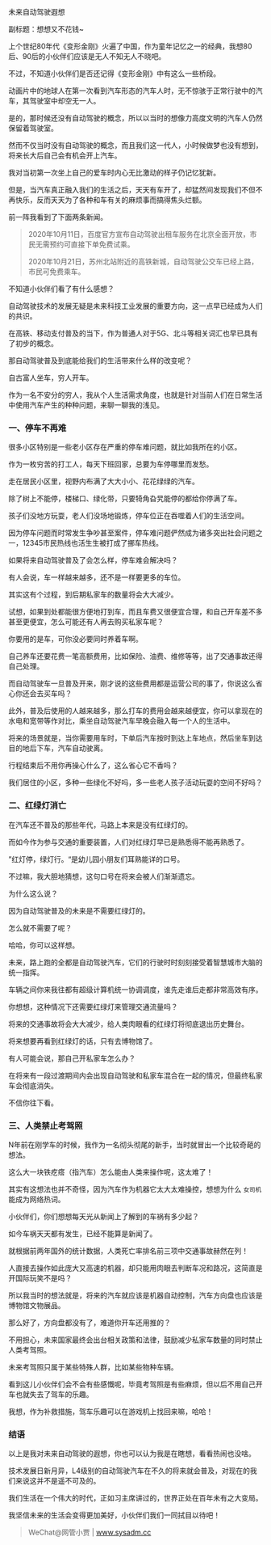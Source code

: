 未来自动驾驶遐想

副标题：想想又不花钱~



上个世纪80年代《变形金刚》火遍了中国，作为童年记忆之一的经典，我想80后、90后的小伙伴们应该是无人不知无人不晓吧。

不过，不知道小伙伴们是否还记得《变形金刚》中有这么一些桥段。

动画片中的地球人在第一次看到汽车形态的汽车人时，无不惊骇于正常行驶中的汽车，其驾驶室中却空无一人。

是的，那时候还没有自动驾驶的概念，所以以当时的想像力高度文明的汽车人仍然保留着驾驶室。



然而不仅当时没有自动驾驶的概念，而且我们这一代人，小时候做梦也没有想到，将来长大后自己会有机会开上汽车。

我对当初第一次坐上自己的爱车时内心无比激动的样子仍记忆犹新。

但是，当汽车真正融入我们的生活之后，天天有车开了，却猛然间发现我们不但不再快乐，反而天天为了各种和车有关的麻烦事而搞得焦头烂额。



前一阵我看到了下面两条新闻。

> 2020年10月11日，百度官方宣布自动驾驶出租车服务在北京全面开放，市民无需预约可直接下单免费试乘。
>
> 2020年10月21日，苏州北站附近的高铁新城，自动驾驶公交车已经上路，市民可免费乘车。

不知道小伙伴们看了有什么感想？

自动驾驶技术的发展无疑是未来科技工业发展的重要方向，这一点早已经成为人们的共识。

在高铁、移动支付普及的当下，作为普通人对于5G、北斗等相关词汇也早已具有了初步的概念。

那自动驾驶普及到底能给我们的生活带来什么样的改变呢？

自古富人坐车，穷人开车。

作为一名不安分的穷人，我从个人生活需求角度，也就是针对当前人们在日常生活中使用汽车产生的种种问题，来聊一聊我的浅见。



### 一、停车不再难

很多小区特别是一些老小区存在严重的停车难问题，就比如我所在的小区。

作为一枚穷苦的打工人，每天下班回家，总要为车停哪里而发愁。

走在居民小区里，视野内布满了大大小小、花花绿绿的汽车。

除了树上不能停，楼梯口、绿化带，只要犄角旮旯能停的都给你停满了车。

孩子们没地方玩耍，老人们没场地锻炼，停车位正在吞噬着人们的生活空间。

因为停车问题而时常发生争吵甚至案件，停车难问题俨然成为诸多突出社会问题之一，12345市民热线也活生生被打成了挪车热线。



如果将来自动驾驶普及了会怎么样，停车难会解决吗？

有人会说，车一样越来越多，还不是一样要更多的车位。

其实这有个过程，到后期私家车的数量将会大大减少。

试想，如果到处都能很方便地打到车，而且车费又很便宜合理，和自己开车差不多甚至更便宜，怎么可能还有人再去购买私家车呢？

你要用的是车，可你没必要同时养着车啊。

自己养车还要花费一笔高额费用，比如保险、油费、维修等等，出了交通事故还得自己处理。

而自动驾驶车一旦普及开来，刚才说的这些费用都是运营公司的事了，你说这么省心你还会去买车吗？

此外，普及后使用的人越来越多，那么打车的费用会越来越便宜，你可以拿现在的水电和宽带等作对比，乘坐自动驾驶汽车早晚会融入每一个人的生活中。



将来的场景就是，当你需要用车时，下单后汽车按时到达上车地点，然后坐车到达目的地后下车，汽车自动驶离。

行程结束后不用你再操心什么了，这么省心它不香吗？

我们居住的小区，多种一些绿化不好吗，多一些老人孩子活动玩耍的空间不好吗？



### 二、红绿灯消亡

在汽车还不普及的那些年代，马路上本来是没有红绿灯的。

而如今作为参与交通的重要装置，人们对红绿灯早已是熟悉得不能再熟悉了。

”红灯停，绿灯行。“是幼儿园小朋友们耳熟能详的口号。

不过嘛，我大胆地猜想，这句口号在将来会被人们渐渐遗忘。

为什么这么说？

因为自动驾驶普及的未来是不需要红绿灯的。

怎么就不需要了呢？



哈哈，你可以这样想。

未来，路上跑的全都是自动驾驶汽车，它们的行驶时时刻刻接受着智慧城市大脑的统一指挥。

车辆之间你来我往都有超级计算机统一协调调度，谁先走谁后走都非常高效有序。

你想想，这种情况下还需要红绿灯来管理交通流量吗？

将来的交通事故将会大大减少，给人类肉眼看的红绿灯将彻底退出历史舞台。

将来想要再看到红绿灯的话，只有去博物馆了。



有人可能会说，那自己开私家车怎么办？

在将来有一段过渡期间内会出现自动驾驶和私家车混合在一起的情况，但最终私家车会彻底消失。

不信你往下看。



### 三、人类禁止考驾照

N年前在刚学车的时候，我作为一名彻头彻尾的新手，当时就冒出一个比较奇葩的想法。

这么大一块铁疙瘩（指汽车）怎么能由人类来操作呢，这太难了！

其实有这想法也并不奇怪，因为汽车作为机器它太大太难操控，想想为什么 `女司机` 能成为网络热词。



小伙伴们，你们想想每天光从新闻上了解到的车祸有多少起？

如今车祸天天都有发生，已经不能算是新闻了。

就根据前两年国外的统计数据，人类死亡率排名前三项中交通事故赫然在列！

人直接去操作如此庞大又高速的机器，却只能用肉眼去判断车况和路况，这简直是开国际玩笑不是吗？

所以我当时的想法就是，将来的汽车就应该是机器自动控制，汽车方向盘也应该是博物馆文物展品。

那么好了，方向盘都没有了，难道你开车还用推的？



不用担心，未来国家最终会出台相关政策和法律，鼓励减少私家车数量的同时禁止人类考驾照。

未来考驾照只属于某些特殊人群，比如某些物种车辆。

看到这儿小伙伴们会不会有些感慨呢，毕竟考驾照是有些麻烦，但以后不用自己开车也就失去了驾车的乐趣。

我想，作为补救措施，驾车乐趣可以在游戏机上找回来嘛，哈哈！



### 结语

以上是我对未来自动驾驶的遐想，你也可以认为我是在瞎想，看看热闹也没啥。

技术发展日新月异，L4级别的自动驾驶汽车在不久的将来就会普及，对现在的我们来说这并不是遥不可及的。

我们生活在一个伟大的时代，正如习主席讲过的，世界正处在百年未有之大变局。

我坚信未来的生活会变得更加美好，小伙伴们我们一同拭目以待吧！



> WeChat@网管小贾 | www.sysadm.cc


